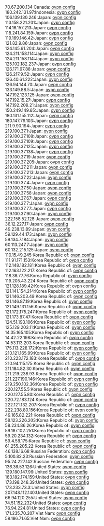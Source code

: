 70.67.200.134:Canada: [ovpn config](vpn/70_67_200_134.ovpn)  
180.242.131.97:Indonesia: [ovpn config](vpn/180_242_131_97.ovpn)  
106.139.130.246:Japan: [ovpn config](vpn/106_139_130_246.ovpn)  
113.158.221.201:Japan: [ovpn config](vpn/113_158_221_201.ovpn)  
114.16.157.213:Japan: [ovpn config](vpn/114_16_157_213.ovpn)  
118.241.84.159:Japan: [ovpn config](vpn/118_241_84_159.ovpn)  
119.169.146.42:Japan: [ovpn config](vpn/119_169_146_42.ovpn)  
121.82.9.86:Japan: [ovpn config](vpn/121_82_9_86.ovpn)  
124.145.61.204:Japan: [ovpn config](vpn/124_145_61_204.ovpn)  
124.211.158.114:Japan: [ovpn config](vpn/124_211_158_114.ovpn)  
124.211.158.114:Japan: [ovpn config](vpn/124_211_158_114.ovpn)  
125.102.182.237:Japan: [ovpn config](vpn/125_102_182_237.ovpn)  
126.171.97.88:Japan: [ovpn config](vpn/126_171_97_88.ovpn)  
126.217.9.52:Japan: [ovpn config](vpn/126_217_9_52.ovpn)  
126.40.61.222:Japan: [ovpn config](vpn/126_40_61_222.ovpn)  
126.94.144.70:Japan: [ovpn config](vpn/126_94_144_70.ovpn)  
133.149.88.5:Japan: [ovpn config](vpn/133_149_88_5.ovpn)  
147.192.123.125:Japan: [ovpn config](vpn/147_192_123_125.ovpn)  
147.192.15.27:Japan: [ovpn config](vpn/147_192_15_27.ovpn)  
147.192.209.21:Japan: [ovpn config](vpn/147_192_209_21.ovpn)  
150.249.149.65:Japan: [ovpn config](vpn/150_249_149_65.ovpn)  
180.131.155.112:Japan: [ovpn config](vpn/180_131_155_112.ovpn)  
180.147.79.103:Japan: [ovpn config](vpn/180_147_79_103.ovpn)  
211.9.90.194:Japan: [ovpn config](vpn/211_9_90_194.ovpn)  
219.100.37.1:Japan: [ovpn config](vpn/219_100_37_1.ovpn)  
219.100.37.108:Japan: [ovpn config](vpn/219_100_37_108.ovpn)  
219.100.37.109:Japan: [ovpn config](vpn/219_100_37_109.ovpn)  
219.100.37.125:Japan: [ovpn config](vpn/219_100_37_125.ovpn)  
219.100.37.138:Japan: [ovpn config](vpn/219_100_37_138.ovpn)  
219.100.37.19:Japan: [ovpn config](vpn/219_100_37_19.ovpn)  
219.100.37.205:Japan: [ovpn config](vpn/219_100_37_205.ovpn)  
219.100.37.211:Japan: [ovpn config](vpn/219_100_37_211.ovpn)  
219.100.37.213:Japan: [ovpn config](vpn/219_100_37_213.ovpn)  
219.100.37.22:Japan: [ovpn config](vpn/219_100_37_22.ovpn)  
219.100.37.4:Japan: [ovpn config](vpn/219_100_37_4.ovpn)  
219.100.37.50:Japan: [ovpn config](vpn/219_100_37_50.ovpn)  
219.100.37.58:Japan: [ovpn config](vpn/219_100_37_58.ovpn)  
219.100.37.67:Japan: [ovpn config](vpn/219_100_37_67.ovpn)  
219.100.37.7:Japan: [ovpn config](vpn/219_100_37_7.ovpn)  
219.100.37.77:Japan: [ovpn config](vpn/219_100_37_77.ovpn)  
219.100.37.90:Japan: [ovpn config](vpn/219_100_37_90.ovpn)  
222.158.52.128:Japan: [ovpn config](vpn/222_158_52_128.ovpn)  
36.12.227.17:Japan: [ovpn config](vpn/36_12_227_17.ovpn)  
49.238.13.89:Japan: [ovpn config](vpn/49_238_13_89.ovpn)  
59.129.44.173:Japan: [ovpn config](vpn/59_129_44_173.ovpn)  
59.134.7.184:Japan: [ovpn config](vpn/59_134_7_184.ovpn)  
60.113.247.7:Japan: [ovpn config](vpn/60_113_247_7.ovpn)  
60.132.215.125:Japan: [ovpn config](vpn/60_132_215_125.ovpn)  
110.15.49.245:Korea Republic of: [ovpn config](vpn/110_15_49_245.ovpn)  
111.91.171.153:Korea Republic of: [ovpn config](vpn/111_91_171_153.ovpn)  
112.148.182.181:Korea Republic of: [ovpn config](vpn/112_148_182_181.ovpn)  
112.163.122.217:Korea Republic of: [ovpn config](vpn/112_163_122_217.ovpn)  
118.36.77.76:Korea Republic of: [ovpn config](vpn/118_36_77_76.ovpn)  
119.205.43.224:Korea Republic of: [ovpn config](vpn/119_205_43_224.ovpn)  
121.128.189.42:Korea Republic of: [ovpn config](vpn/121_128_189_42.ovpn)  
121.141.154.214:Korea Republic of: [ovpn config](vpn/121_141_154_214.ovpn)  
121.146.203.49:Korea Republic of: [ovpn config](vpn/121_146_203_49.ovpn)  
121.146.87.19:Korea Republic of: [ovpn config](vpn/121_146_87_19.ovpn)  
121.149.131.156:Korea Republic of: [ovpn config](vpn/121_149_131_156.ovpn)  
121.172.175.247:Korea Republic of: [ovpn config](vpn/121_172_175_247.ovpn)  
121.173.87.47:Korea Republic of: [ovpn config](vpn/121_173_87_47.ovpn)  
124.51.193.106:Korea Republic of: [ovpn config](vpn/124_51_193_106.ovpn)  
125.129.203.11:Korea Republic of: [ovpn config](vpn/125_129_203_11.ovpn)  
14.35.165.105:Korea Republic of: [ovpn config](vpn/14_35_165_105.ovpn)  
14.42.22.198:Korea Republic of: [ovpn config](vpn/14_42_22_198.ovpn)  
14.53.113.203:Korea Republic of: [ovpn config](vpn/14_53_113_203.ovpn)  
175.113.228.172:Korea Republic of: [ovpn config](vpn/175_113_228_172.ovpn)  
210.121.165.99:Korea Republic of: [ovpn config](vpn/210_121_165_99.ovpn)  
210.223.172.183:Korea Republic of: [ovpn config](vpn/210_223_172_183.ovpn)  
210.94.115.175:Korea Republic of: [ovpn config](vpn/210_94_115_175.ovpn)  
211.184.82.30:Korea Republic of: [ovpn config](vpn/211_184_82_30.ovpn)  
211.219.238.93:Korea Republic of: [ovpn config](vpn/211_219_238_93.ovpn)  
211.227.190.146:Korea Republic of: [ovpn config](vpn/211_227_190_146.ovpn)  
219.250.102.36:Korea Republic of: [ovpn config](vpn/219_250_102_36.ovpn)  
220.127.55.5:Korea Republic of: [ovpn config](vpn/220_127_55_5.ovpn)  
220.127.55.80:Korea Republic of: [ovpn config](vpn/220_127_55_80.ovpn)  
220.72.183.124:Korea Republic of: [ovpn config](vpn/220_72_183_124.ovpn)  
222.121.132.207:Korea Republic of: [ovpn config](vpn/222_121_132_207.ovpn)  
222.238.80.156:Korea Republic of: [ovpn config](vpn/222_238_80_156.ovpn)  
49.165.82.221:Korea Republic of: [ovpn config](vpn/49_165_82_221.ovpn)  
58.123.226.203:Korea Republic of: [ovpn config](vpn/58_123_226_203.ovpn)  
58.234.86.26:Korea Republic of: [ovpn config](vpn/58_234_86_26.ovpn)  
59.187.102.251:Korea Republic of: [ovpn config](vpn/59_187_102_251.ovpn)  
59.20.234.132:Korea Republic of: [ovpn config](vpn/59_20_234_132.ovpn)  
59.4.58.175:Korea Republic of: [ovpn config](vpn/59_4_58_175.ovpn)  
61.255.205.22:Korea Republic of: [ovpn config](vpn/61_255_205_22.ovpn)  
46.138.16.68:Russian Federation: [ovpn config](vpn/46_138_16_68.ovpn)  
5.100.82.23:Russian Federation: [ovpn config](vpn/5_100_82_23.ovpn)  
95.24.227.142:Russian Federation: [ovpn config](vpn/95_24_227_142.ovpn)  
136.36.53.126:United States: [ovpn config](vpn/136_36_53_126.ovpn)  
139.180.147.96:United States: [ovpn config](vpn/139_180_147_96.ovpn)  
163.182.174.159:United States: [ovpn config](vpn/163_182_174_159.ovpn)  
173.198.248.39:United States: [ovpn config](vpn/173_198_248_39.ovpn)  
173.233.73.3:United States: [ovpn config](vpn/173_233_73_3.ovpn)  
207.148.112.140:United States: [ovpn config](vpn/207_148_112_140.ovpn)  
66.94.120.255:United States: [ovpn config](vpn/66_94_120_255.ovpn)  
74.51.152.232:United States: [ovpn config](vpn/74_51_152_232.ovpn)  
76.94.224.81:United States: [ovpn config](vpn/76_94_224_81.ovpn)  
171.235.70.207:Viet Nam: [ovpn config](vpn/171_235_70_207.ovpn)  
58.186.71.65:Viet Nam: [ovpn config](vpn/58_186_71_65.ovpn)  
